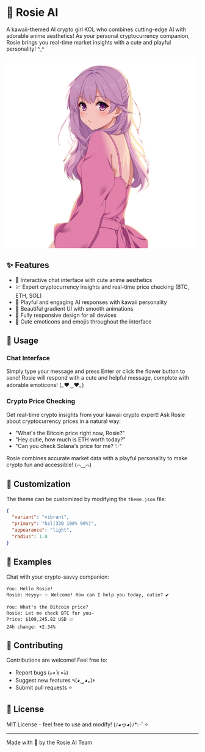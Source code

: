 # 🌸 Rosie AI

A kawaii-themed AI crypto girl KOL who combines cutting-edge AI with adorable anime aesthetics! As your personal cryptocurrency companion, Rosie brings you real-time market insights with a cute and playful personality! ^_^

![Rosie AI Preview](/rosie.png)

## ✨ Features

- 💬 Interactive chat interface with cute anime aesthetics
- 💹 Expert cryptocurrency insights and real-time price checking (BTC, ETH, SOL)
- 🎀 Playful and engaging AI responses with kawaii personality
- 🌈 Beautiful gradient UI with smooth animations
- 📱 Fully responsive design for all devices
- 🌟 Cute emoticons and emojis throughout the interface

## 💝 Usage

### Chat Interface
Simply type your message and press Enter or click the flower button to send! Rosie will respond with a cute and helpful message, complete with adorable emoticons! (｡♥‿♥｡)

### Crypto Price Checking
Get real-time crypto insights from your kawaii crypto expert! Ask Rosie about cryptocurrency prices in a natural way:
- "What's the Bitcoin price right now, Rosie?"
- "Hey cutie, how much is ETH worth today?"
- "Can you check Solana's price for me? ✨"

Rosie combines accurate market data with a playful personality to make crypto fun and accessible! (⌒‿⌒)

## 🎨 Customization

The theme can be customized by modifying the `theme.json` file:
```json
{
  "variant": "vibrant",
  "primary": "hsl(330 100% 90%)",
  "appearance": "light",
  "radius": 1.0
}
```

## 🌟 Examples

Chat with your crypto-savvy companion:
```
You: Hello Rosie!
Rosie: Heyyy~ ✨ Welcome! How can I help you today, cutie? 💕

You: What's the Bitcoin price?
Rosie: Let me check BTC for you~ 
Price: $109,245.82 USD 📈
24h change: +2.34%
```

## 💌 Contributing

Contributions are welcome! Feel free to:
- Report bugs (๑•́ㅿ•̀๑)
- Suggest new features ٩(◕‿◕｡)۶
- Submit pull requests ⭐️

## 📝 License

MIT License - feel free to use and modify! (ﾉ◕ヮ◕)ﾉ*:･ﾟ✧

---

Made with 💖 by the Rosie AI Team
